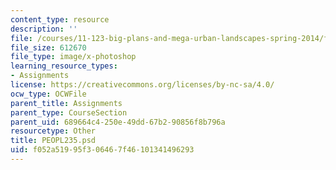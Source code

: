 ```yaml
---
content_type: resource
description: ''
file: /courses/11-123-big-plans-and-mega-urban-landscapes-spring-2014/f052a51995f306467f46101341496293_PEOPL235.psd
file_size: 612670
file_type: image/x-photoshop
learning_resource_types:
- Assignments
license: https://creativecommons.org/licenses/by-nc-sa/4.0/
ocw_type: OCWFile
parent_title: Assignments
parent_type: CourseSection
parent_uid: 689664c4-250e-49dd-67b2-90856f8b796a
resourcetype: Other
title: PEOPL235.psd
uid: f052a519-95f3-0646-7f46-101341496293
---
```


